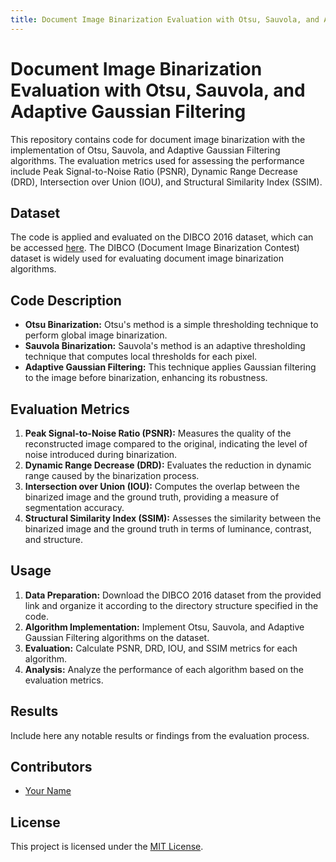 ```yaml
---
title: Document Image Binarization Evaluation with Otsu, Sauvola, and Adaptive Gaussian Filtering
---
```


# Document Image Binarization Evaluation with Otsu, Sauvola, and Adaptive Gaussian Filtering

This repository contains code for document image binarization with the implementation of Otsu, Sauvola, and Adaptive Gaussian Filtering algorithms. The evaluation metrics used for assessing the performance include Peak Signal-to-Noise Ratio (PSNR), Dynamic Range Decrease (DRD), Intersection over Union (IOU), and Structural Similarity Index (SSIM).

## Dataset
The code is applied and evaluated on the DIBCO 2016 dataset, which can be accessed [here](https://vc.ee.duth.gr/h-dibco2016/). The DIBCO (Document Image Binarization Contest) dataset is widely used for evaluating document image binarization algorithms.

## Code Description
- **Otsu Binarization:** Otsu's method is a simple thresholding technique to perform global image binarization.
- **Sauvola Binarization:** Sauvola's method is an adaptive thresholding technique that computes local thresholds for each pixel.
- **Adaptive Gaussian Filtering:** This technique applies Gaussian filtering to the image before binarization, enhancing its robustness.

## Evaluation Metrics
1. **Peak Signal-to-Noise Ratio (PSNR):** Measures the quality of the reconstructed image compared to the original, indicating the level of noise introduced during binarization.
2. **Dynamic Range Decrease (DRD):** Evaluates the reduction in dynamic range caused by the binarization process.
3. **Intersection over Union (IOU):** Computes the overlap between the binarized image and the ground truth, providing a measure of segmentation accuracy.
4. **Structural Similarity Index (SSIM):** Assesses the similarity between the binarized image and the ground truth in terms of luminance, contrast, and structure.

## Usage
1. **Data Preparation:** Download the DIBCO 2016 dataset from the provided link and organize it according to the directory structure specified in the code.
2. **Algorithm Implementation:** Implement Otsu, Sauvola, and Adaptive Gaussian Filtering algorithms on the dataset.
3. **Evaluation:** Calculate PSNR, DRD, IOU, and SSIM metrics for each algorithm.
4. **Analysis:** Analyze the performance of each algorithm based on the evaluation metrics.

## Results
Include here any notable results or findings from the evaluation process.

## Contributors
- [Your Name](link-to-your-profile)

## License
This project is licensed under the [MIT License](link-to-license-file).
